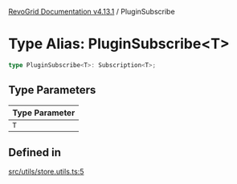 [RevoGrid Documentation v4.13.1](README.md) / PluginSubscribe

# Type Alias: PluginSubscribe\<T\>

```ts
type PluginSubscribe<T>: Subscription<T>;
```

## Type Parameters

| Type Parameter |
| ------ |
| `T` |

## Defined in

[src/utils/store.utils.ts:5](https://github.com/revolist/revogrid/blob/4ebc7221c475d12b7f731e54908af9eefb855c73/src/utils/store.utils.ts#L5)
